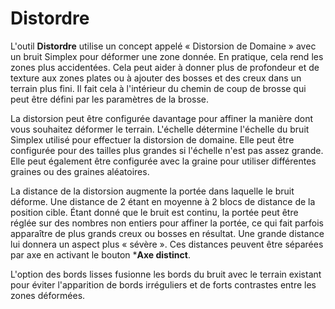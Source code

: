 # Distordre

L'outil **Distordre** utilise un concept appelé « Distorsion de Domaine » avec un bruit Simplex pour déformer une zone donnée. En pratique, cela rend les zones plus accidentées. Cela peut aider à donner plus de profondeur et de texture aux zones plates ou à ajouter des bosses et des creux dans un terrain plus fini. Il fait cela à l'intérieur du chemin de coup de brosse qui peut être défini par les paramètres de la brosse.

La distorsion peut être configurée davantage pour affiner la manière dont vous souhaitez déformer le terrain. L'échelle détermine l'échelle du bruit Simplex utilisé pour effectuer la distorsion de domaine. Elle peut être configurée pour des tailles plus grandes si l'échelle n'est pas assez grande. Elle peut également être configurée avec la graine pour utiliser différentes graines ou des graines aléatoires.

La distance de la distorsion augmente la portée dans laquelle le bruit déforme. Une distance de 2 étant en moyenne à 2 blocs de distance de la position cible. Étant donné que le bruit est continu, la portée peut être réglée sur des nombres non entiers pour affiner la portée, ce qui fait parfois apparaître de plus grands creux ou bosses en résultat. Une grande distance lui donnera un aspect plus « sévère ». Ces distances peuvent être séparées par axe en activant le bouton ***Axe distinct**.

L'option des bords lisses fusionne les bords du bruit avec le terrain existant pour éviter l'apparition de bords irréguliers et de forts contrastes entre les zones déformées.